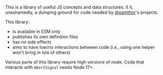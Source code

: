 
This is a library of useful JS concepts and data structures.
It it, unashamedly, a dumping ground for code needed by [@samthor](https://twitter.com/samthor)'s projects.

This library:
- is available in ESM only
- publishes its own definition files
- has _no_ side effects
- aims to have low/no interactions between code (i.e., using one helper won't bring in lots of others)

Various parts of this library require high versions of node.
Code that interacts with `AbortSignal` needs Node 17+.
